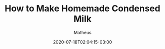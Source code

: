 ---
title: "How to Make Homemade Condensed Milk"
date: 2020-07-18T02:04:15-03:00
draft: true
author: "Matheus"
description: ""
resources:
- name: "featured-image"
  src: "featured-image.en.png"
lightgallery: true
---